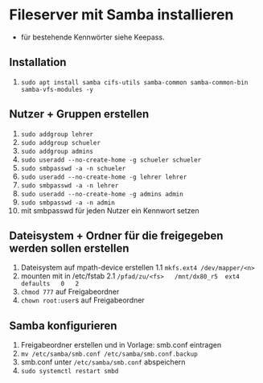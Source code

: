 # Fileserver mit Samba installieren
* für bestehende Kennwörter siehe Keepass.
## Installation
1. `sudo apt install samba cifs-utils samba-common samba-common-bin samba-vfs-modules -y`
## Nutzer + Gruppen erstellen
1. `sudo addgroup lehrer`
8. `sudo addgroup schueler`
9. `sudo addgroup admins`
10. `sudo useradd --no-create-home -g schueler schueler`
11. `sudo smbpasswd -a -n schueler`
10. `sudo useradd --no-create-home -g lehrer lehrer`
11. `sudo smbpasswd -a -n lehrer`
10. `sudo useradd --no-create-home -g admins admin`
11. `sudo smbpasswd -a -n admin`
12. mit smbpasswd für jeden Nutzer ein Kennwort setzen

## Dateisystem + Ordner für die freigegeben werden sollen erstellen
1. Dateisystem auf mpath-device erstellen
1.1 `mkfs.ext4 /dev/mapper/<n>`
2. mounten mit in /etc/fstab
2.1 ```/pfad/zu/<fs>   /mnt/dx80_r5  ext4   defaults   0   2```
5. `chmod 777` auf Freigabeordner
5. `chown root:user`s auf Freigabeordner

## Samba konfigurieren
1. Freigabeordner erstellen und in Vorlage: smb.conf eintragen
12. `mv /etc/samba/smb.conf /etc/samba/smb.conf.backup`
12. smb.conf unter `/etc/samba/smb.conf` abspeichern
12. `sudo systemctl restart smbd`
